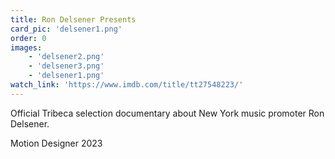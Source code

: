 ```yaml
---
title: Ron Delsener Presents
card_pic: 'delsener1.png'
order: 0
images:
    - 'delsener2.png'
    - 'delsener3.png'
    - 'delsener1.png'
watch_link: 'https://www.imdb.com/title/tt27548223/'
---
```

Official Tribeca selection documentary about New York music promoter Ron Delsener.

Motion Designer 2023
